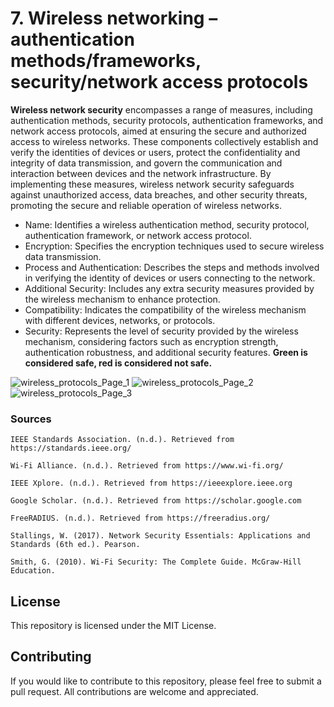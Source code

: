 # 7. Wireless networking – authentication methods/frameworks, security/network access protocols

**Wireless network security** encompasses a range of measures, including authentication methods, security protocols, authentication frameworks, and network access protocols, aimed at ensuring the secure and authorized access to wireless networks. These components collectively establish and verify the identities of devices or users, protect the confidentiality and integrity of data transmission, and govern the communication and interaction between devices and the network infrastructure. By implementing these measures, wireless network security safeguards against unauthorized access, data breaches, and other security threats, promoting the secure and reliable operation of wireless networks.
- Name: Identifies a wireless authentication method, security protocol, authentication framework, or network access protocol.
- Encryption: Specifies the encryption techniques used to secure wireless data transmission.
- Process and Authentication: Describes the steps and methods involved in verifying the identity of devices or users connecting to the network.
- Additional Security: Includes any extra security measures provided by the wireless mechanism to enhance protection.
- Compatibility: Indicates the compatibility of the wireless mechanism with different devices, networks, or protocols.
- Security: Represents the level of security provided by the wireless mechanism, considering factors such as encryption strength, authentication robustness, and additional security features. **Green is considered safe, red is considered not safe.**

![wireless_protocols_Page_1](https://github.com/DannnyzZ/Cheatsheets/assets/119814239/146b7dbb-1d06-4985-8583-6656054a536d)
![wireless_protocols_Page_2](https://github.com/DannnyzZ/Cheatsheets/assets/119814239/77ea5734-320c-4254-8931-2aa103f24221)
![wireless_protocols_Page_3](https://github.com/DannnyzZ/Cheatsheets/assets/119814239/f15a3733-f10f-4a0b-a9e7-ea325a2a538e)

### Sources

`IEEE Standards Association. (n.d.). Retrieved from https://standards.ieee.org/`

`Wi-Fi Alliance. (n.d.). Retrieved from https://www.wi-fi.org/`

`IEEE Xplore. (n.d.). Retrieved from https://ieeexplore.ieee.org`

`Google Scholar. (n.d.). Retrieved from https://scholar.google.com`

`FreeRADIUS. (n.d.). Retrieved from https://freeradius.org/`

`Stallings, W. (2017). Network Security Essentials: Applications and Standards (6th ed.). Pearson.`

`Smith, G. (2010). Wi-Fi Security: The Complete Guide. McGraw-Hill Education.`

## License

This repository is licensed under the MIT License.

## Contributing

If you would like to contribute to this repository, please feel free to submit a pull request. All contributions are welcome and appreciated.
